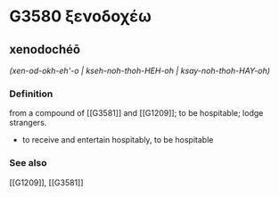 # G3580 ξενοδοχέω

## xenodochéō

_(xen-od-okh-eh'-o | kseh-noh-thoh-HEH-oh | ksay-noh-thoh-HAY-oh)_

### Definition

from a compound of [[G3581]] and [[G1209]]; to be hospitable; lodge strangers.

- to receive and entertain hospitably, to be hospitable

### See also

[[G1209]], [[G3581]]


